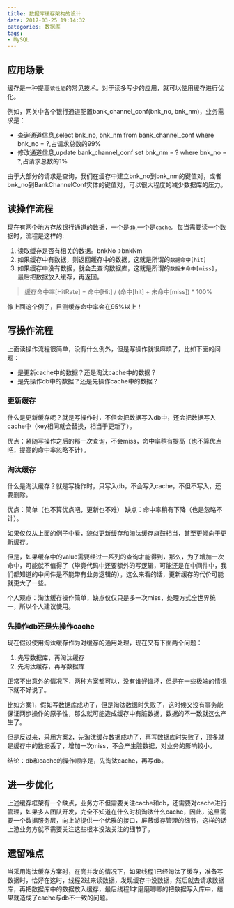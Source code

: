 ```yaml
---
title: 数据库缓存架构的设计
date: 2017-03-25 19:14:32
categories: 数据库
tags:
- MySQL
---
```


## 应用场景
缓存是一种提高`读性能`的常见技术。对于读多写少的应用，就可以使用缓存进行优化。

例如，网关中各个银行通道配置bank_channel_conf(bnk_no, bnk_nm)，业务需求是：

- 查询通道信息,select bnk_no, bnk_nm from bank_channel_conf where bnk_no = ?,占请求总数的99%
- 修改通道信息,update bank_channel_conf set bnk_nm = ? where bnk_no = ?,占请求总数的1%

<!-- more -->

由于大部分的请求是查询，我们在缓存中建立bnk_no到bnk_nm的键值对，或者bnk_no到BankChannelConf实体的键值对，可以很大程度的减少数据库的压力。

## 读操作流程
现在有两个地方存放银行通道的数据，一个是`db`,一个是`cache`。每当需要读一个数据时，流程是这样的:

1. 读取缓存是否有相关的数据。bnkNo->bnkNm
2. 如果缓存中有数据，则返回缓存中的数据，这就是所谓的`数据命中[hit]`
3. 如果缓存中没有数据，就会去查询数据库，这就是所谓的`数据未命中[miss]`，最后把数据放入缓存，再返回。

> 缓存命中率[HitRate] = 命中[Hit] / (命中[hit] + 未命中[miss]) * 100% 

像上面这个例子，目测缓存命中率会在95%以上！

## 写操作流程
上面读操作流程很简单，没有什么例外，但是写操作就很麻烦了，比如下面的问题：

- 是更新cache中的数据？还是淘汰cache中的数据？
- 是先操作db中的数据？还是先操作cache中的数据？

### 更新缓存
什么是更新缓存呢？就是写操作时，不但会把数据写入db中，还会把数据写入cache中（key相同就会替换，相当于更新了）。

优点：紧随写操作之后的那一次查询，不会miss，命中率稍有提高（也不算优点吧，提高的命中率忽略不计）。

### 淘汰缓存
什么是淘汰缓存？就是写操作时，只写入db，不会写入cache，不但不写入，还要删除。

优点：简单（也不算优点吧，更新也不难）
缺点：命中率稍有下降（也是忽略不计）。

如果仅仅从上面的例子中看，貌似更新缓存和淘汰缓存旗鼓相当，甚至更倾向于更新缓存。

但是，如果缓存中的value需要经过一系列的查询才能得到，那么，为了增加一次命中，可能就不值得了（毕竟代码中还要额外的写逻辑，可能还是在中间件中，我们都知道的中间件是不能带有业务逻辑的），这么来看的话，更新缓存的代价可能就更大了一些。

个人观点：淘汰缓存操作简单，缺点仅仅只是多一次miss，处理方式全世界统一，所以个人建议使用。

### 先操作db还是先操作cache
现在假设使用淘汰缓存作为对缓存的通用处理，现在又有下面两个问题：

1. 先写数据库，再淘汰缓存
2. 先淘汰缓存，再写数据库

正常不出意外的情况下，两种方案都可以，没有谁好谁坏，但是在一些极端的情况下就不好说了。

比如方案1，假如写数据库成功了，但是淘汰数据时失败了，这时候又没有事务能保证两步操作的原子性，那么就可能造成缓存中有脏数据，数据的不一致就这么产生了。

但是反过来，采用方案2，先淘汰缓存数据成功了，再写数据库时失败了，顶多就是缓存中的数据丢了，增加一次miss，不会产生脏数据，对业务的影响较小。

结论：db和cache的操作顺序是，先淘汰cache，再写db。

## 进一步优化
上述缓存框架有一个缺点，业务方不但需要关注cache和db，还需要对cache进行管理，如果多人团队开发，完全不知道在什么时机淘汰什么cache，因此，这里需要一个数据服务层，向上游提供一个优雅的接口，屏蔽缓存管理的细节，这样的话上游业务方就不需要关注这些根本没法关注的细节了。

## 遗留难点
当采用淘汰缓存方案时，在高并发的情况下，如果线程1已经淘汰了缓存，准备写数据时，恰好在这时，线程2过来读数据，发现缓存中没数据，然后就去请求数据库，再把数据库中的数据放入缓存，最后线程1才磨磨唧唧的把数据写入库中，结果就造成了cache与db不一致的问题。

